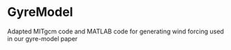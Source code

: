 # GyreModel
Adapted MITgcm code and MATLAB code for generating wind forcing used in our gyre-model paper
